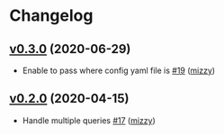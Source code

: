 # Changelog

## [v0.3.0](https://github.com/aktsk/bqnotify/compare/v0.2.0...v0.3.0) (2020-06-29)

* Enable to pass where config yaml file is [#19](https://github.com/aktsk/bqnotify/pull/19) ([mizzy](https://github.com/mizzy))

## [v0.2.0](https://github.com/aktsk/bqnotify/compare/2e09e3089314...v0.2.0) (2020-04-15)

* Handle multiple queries [#17](https://github.com/aktsk/bqnotify/pull/17) ([mizzy](https://github.com/mizzy))

